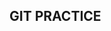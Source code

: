 ## GIT PRACTICE

<!-- 1))) right side of the directory U is written ,it means that directory is untrack to track this use git add <file name> -->